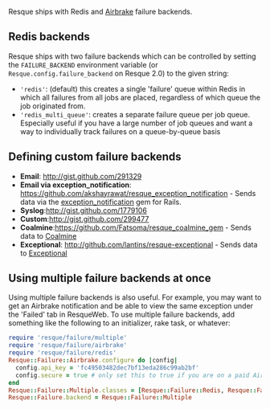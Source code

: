 Resque ships with Redis and [Airbrake](http://airbrake.io/) failure backends.

## Redis backends

Resque ships with two failure backends which can be controlled by setting the `FAILURE_BACKEND` environment variable (or `Resque.config.failure_backend` on Resque 2.0) to the given string:

* `'redis'`: (default) this creates a single 'failure' queue within Redis in which all failures from all jobs are placed, regardless of which queue the job originated from.
* `'redis_multi_queue'`: creates a separate failure queue per job queue. Especially useful if you have a large number of job queues and want a way to individually track failures on a queue-by-queue basis

## Defining custom failure backends

* **Email**: http://gist.github.com/291329
* **Email via exception_notification**: https://github.com/akshayrawat/resque_exception_notification - Sends data via the [exception_notification](https://github.com/smartinez87/exception_notification) gem for Rails.
* **Syslog**:http://gist.github.com/1779106
* **Custom**:http://gist.github.com/299477
* **Coalmine**:https://github.com/Fatsoma/resque_coalmine_gem - Sends data to [Coalmine](https://www.getcoalmine.com/)
* **Exceptional**: http://github.com/lantins/resque-exceptional - Sends data to [Exceptional](http://www.getexceptional.com/)

## Using multiple failure backends at once

Using multiple failure backends is also useful. For example, you may want to get an Airbrake notification and be able to view the same exception under the 'Failed' tab in ResqueWeb.  To use multiple failure backends, add something like the following to an initializer, rake task, or whatever:

```ruby
require 'resque/failure/multiple'
require 'resque/failure/airbrake'
require 'resque/failure/redis'
Resque::Failure::Airbrake.configure do |config|
  config.api_key = 'fc49503482dec7bf13eda286c99ab2bf'
  config.secure = true # only set this to true if you are on a paid Airbrake plan
end
Resque::Failure::Multiple.classes = [Resque::Failure::Redis, Resque::Failure::Airbrake]
Resque::Failure.backend = Resque::Failure::Multiple
```